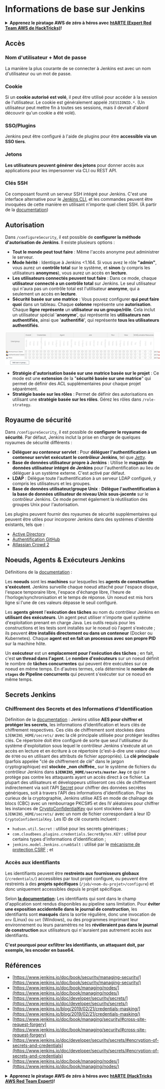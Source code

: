 # Informations de base sur Jenkins

<details>

<summary><strong>Apprenez le piratage AWS de zéro à héros avec</strong> <a href="https://training.hacktricks.xyz/courses/arte"><strong>htARTE (Expert Red Team AWS de HackTricks)</strong></a><strong>!</strong></summary>

Autres façons de soutenir HackTricks :

* Si vous souhaitez voir votre **entreprise annoncée dans HackTricks** ou **télécharger HackTricks en PDF**, consultez les [**PLANS D'ABONNEMENT**](https://github.com/sponsors/carlospolop) !
* Obtenez le [**swag officiel PEASS & HackTricks**](https://peass.creator-spring.com)
* Découvrez [**La famille PEASS**](https://opensea.io/collection/the-peass-family), notre collection exclusive de [**NFT**](https://opensea.io/collection/the-peass-family)
* **Rejoignez le** 💬 [**groupe Discord**](https://discord.gg/hRep4RUj7f) ou le [**groupe Telegram**](https://t.me/peass) ou **suivez-nous** sur **Twitter** 🐦 [**@hacktricks\_live**](https://twitter.com/hacktricks\_live)**.**
* **Partagez vos astuces de piratage en soumettant des PR aux** [**HackTricks**](https://github.com/carlospolop/hacktricks) et [**HackTricks Cloud**](https://github.com/carlospolop/hacktricks-cloud) dépôts GitHub.

</details>

## Accès

### Nom d'utilisateur + Mot de passe

La manière la plus courante de se connecter à Jenkins est avec un nom d'utilisateur ou un mot de passe.

### Cookie

Si un **cookie autorisé est volé**, il peut être utilisé pour accéder à la session de l'utilisateur. Le cookie est généralement appelé `JSESSIONID.*`. (Un utilisateur peut mettre fin à toutes ses sessions, mais il devrait d'abord découvrir qu'un cookie a été volé).

### SSO/Plugins

Jenkins peut être configuré à l'aide de plugins pour être **accessible via un SSO tiers**.

### Jetons

**Les utilisateurs peuvent générer des jetons** pour donner accès aux applications pour les impersonner via CLI ou REST API.

### Clés SSH

Ce composant fournit un serveur SSH intégré pour Jenkins. C'est une interface alternative pour le [Jenkins CLI](https://www.jenkins.io/doc/book/managing/cli/), et les commandes peuvent être invoquées de cette manière en utilisant n'importe quel client SSH. (À partir de la [documentation](https://plugins.jenkins.io/sshd/))

## Autorisation

Dans `/configureSecurity`, il est possible de **configurer la méthode d'autorisation de Jenkins**. Il existe plusieurs options :

* **Tout le monde peut tout faire** : Même l'accès anonyme peut administrer le serveur.
* **Mode hérité** : Identique à Jenkins <1.164. Si vous avez le rôle **"admin"**, vous aurez un **contrôle total** sur le système, et **sinon** (y compris les utilisateurs **anonymes**), vous aurez un accès en **lecture**.
* **Les utilisateurs connectés peuvent tout faire** : Dans ce mode, chaque **utilisateur connecté a un contrôle total** sur Jenkins. Le seul utilisateur qui n'aura pas un contrôle total est l'utilisateur **anonyme**, qui a seulement un accès en **lecture**.
* **Sécurité basée sur une matrice** : Vous pouvez configurer **qui peut faire quoi** dans un tableau. Chaque **colonne** représente une **autorisation**. Chaque **ligne** **représente** un **utilisateur ou un groupe/rôle**. Cela inclut un utilisateur spécial '**anonyme**', qui représente les **utilisateurs non authentifiés**, ainsi que '**authentifié**', qui représente **tous les utilisateurs authentifiés**.

![](<../../.gitbook/assets/image (149).png>)

* **Stratégie d'autorisation basée sur une matrice basée sur le projet** : Ce mode est une **extension** de la "**sécurité basée sur une matrice**" qui permet de définir des ACL supplémentaires pour chaque projet séparément.
* **Stratégie basée sur les rôles** : Permet de définir des autorisations en utilisant une **stratégie basée sur les rôles**. Gérez les rôles dans `/role-strategy`.

## **Royaume de sécurité**

Dans `/configureSecurity`, il est possible de **configurer le royaume de sécurité**. Par défaut, Jenkins inclut la prise en charge de quelques royaumes de sécurité différents :

* **Déléguer au conteneur servlet** : Pour **déléguer l'authentification à un conteneur servlet exécutant le contrôleur Jenkins**, tel que [Jetty](https://www.eclipse.org/jetty/).
* **Base de données utilisateur propre à Jenkins** : Utilise le **magasin de données utilisateur intégré de Jenkins** pour l'authentification au lieu de déléguer à un système externe. C'est activé par défaut.
* **LDAP** : Délègue toute l'authentification à un serveur LDAP configuré, y compris les utilisateurs et les groupes.
* **Base de données utilisateur/groupe Unix** : **Délègue l'authentification à la base de données utilisateur de niveau Unix sous-jacente** sur le contrôleur Jenkins. Ce mode permet également la réutilisation des groupes Unix pour l'autorisation.

Les plugins peuvent fournir des royaumes de sécurité supplémentaires qui peuvent être utiles pour incorporer Jenkins dans des systèmes d'identité existants, tels que :

* [Active Directory](https://plugins.jenkins.io/active-directory)
* [Authentification GitHub](https://plugins.jenkins.io/github-oauth)
* [Atlassian Crowd 2](https://plugins.jenkins.io/crowd2)

## Noeuds, Agents & Exécuteurs Jenkins

Définitions de la [documentation](https://www.jenkins.io/doc/book/managing/nodes/) :

Les **noeuds** sont les **machines** sur lesquelles les **agents de construction s'exécutent**. Jenkins surveille chaque noeud attaché pour l'espace disque, l'espace temporaire libre, l'espace d'échange libre, l'heure de l'horloge/synchronisation et le temps de réponse. Un noeud est mis hors ligne si l'une de ces valeurs dépasse le seuil configuré.

Les **agents** **gèrent** l'**exécution des tâches** au nom du contrôleur Jenkins en **utilisant des exécuteurs**. Un agent peut utiliser n'importe quel système d'exploitation prenant en charge Java. Les outils requis pour les constructions et les tests sont installés sur le noeud où l'agent s'exécute ; ils peuvent **être installés directement ou dans un conteneur** (Docker ou Kubernetes). Chaque **agent est en fait un processus avec son propre PID** sur la machine hôte.

Un **exécuteur** est un **emplacement pour l'exécution des tâches** ; en fait, c'est **un thread dans l'agent**. Le **nombre d'exécuteurs** sur un noeud définit le nombre de **tâches concurrentes** qui peuvent être exécutées sur ce noeud en même temps. En d'autres termes, cela détermine le **nombre de `stages` de Pipeline concurrents** qui peuvent s'exécuter sur ce noeud en même temps.

## Secrets Jenkins

### Chiffrement des Secrets et des Informations d'Identification

Définition de la [documentation](https://www.jenkins.io/doc/developer/security/secrets/#encryption-of-secrets-and-credentials) : Jenkins utilise **AES pour chiffrer et protéger les secrets**, les informations d'identification et leurs clés de chiffrement respectives. Ces clés de chiffrement sont stockées dans `$JENKINS_HOME/secrets/` avec la clé principale utilisée pour protéger lesdites clés. Ce répertoire doit être configuré de sorte que seul l'utilisateur du système d'exploitation sous lequel le contrôleur Jenkins s'exécute ait un accès en lecture et en écriture à ce répertoire (c'est-à-dire une valeur `chmod` de `0700` ou en utilisant des attributs de fichier appropriés). La **clé principale** (parfois appelée "clé de chiffrement de clé" dans le jargon cryptographique) est **stockée \_non chiffrée**\_ sur le système de fichiers du contrôleur Jenkins dans **`$JENKINS_HOME/secrets/master.key`** ce qui ne protège pas contre les attaquants ayant un accès direct à ce fichier. La plupart des utilisateurs et développeurs utiliseront ces clés de chiffrement indirectement via soit l'API [Secret](https://javadoc.jenkins.io/byShortName/Secret) pour chiffrer des données secrètes génériques, soit à travers l'API des informations d'identification. Pour les curieux de la cryptographie, Jenkins utilise AES en mode de chaînage de blocs (CBC) avec un rembourrage PKCS#5 et des IV aléatoires pour chiffrer les instances de [CryptoConfidentialKey](https://javadoc.jenkins.io/byShortName/CryptoConfidentialKey) qui sont stockées dans `$JENKINS_HOME/secrets/` avec un nom de fichier correspondant à leur ID `CryptoConfidentialKey`. Les ID de clé courants incluent :

* `hudson.util.Secret` : utilisé pour les secrets génériques ;
* `com.cloudbees.plugins.credentials.SecretBytes.KEY` : utilisé pour certains types d'informations d'identification ;
* `jenkins.model.Jenkins.crumbSalt` : utilisé par le [mécanisme de protection CSRF](https://www.jenkins.io/doc/book/managing/security/#cross-site-request-forgery) ; et
### Accès aux identifiants

Les identifiants peuvent être **restreints aux fournisseurs globaux** (`/credentials/`) accessibles par tout projet configuré, ou peuvent être restreints à des **projets spécifiques** (`/job/<nom-du-projet>/configure`) et donc uniquement accessibles depuis le projet spécifique.

Selon [**la documentation**](https://www.jenkins.io/blog/2019/02/21/credentials-masking/): Les identifiants qui sont dans le champ d'application sont rendus disponibles au pipeline sans limitation. Pour **éviter une exposition accidentelle dans le journal de construction**, les identifiants sont **masqués** dans la sortie régulière, donc une invocation de `env` (Linux) ou `set` (Windows), ou des programmes imprimant leur environnement ou leurs paramètres ne les **révéleraient pas dans le journal de construction** aux utilisateurs qui n'auraient pas autrement accès aux identifiants.

**C'est pourquoi pour exfiltrer les identifiants, un attaquant doit, par exemple, les encoder en base64.**

## Références

* [https://www.jenkins.io/doc/book/security/managing-security/](https://www.jenkins.io/doc/book/security/managing-security/)
* [https://www.jenkins.io/doc/book/managing/nodes/](https://www.jenkins.io/doc/book/managing/nodes/)
* [https://www.jenkins.io/doc/developer/security/secrets/](https://www.jenkins.io/doc/developer/security/secrets/)
* [https://www.jenkins.io/blog/2019/02/21/credentials-masking/](https://www.jenkins.io/blog/2019/02/21/credentials-masking/)
* [https://www.jenkins.io/doc/book/managing/security/#cross-site-request-forgery](https://www.jenkins.io/doc/book/managing/security/#cross-site-request-forgery)
* [https://www.jenkins.io/doc/developer/security/secrets/#encryption-of-secrets-and-credentials](https://www.jenkins.io/doc/developer/security/secrets/#encryption-of-secrets-and-credentials)
* [https://www.jenkins.io/doc/book/managing/nodes/](https://www.jenkins.io/doc/book/managing/nodes/)

<details>

<summary><strong>Apprenez le piratage AWS de zéro à héros avec</strong> <a href="https://training.hacktricks.xyz/courses/arte"><strong>htARTE (HackTricks AWS Red Team Expert)</strong></a><strong>!</strong></summary>

Autres façons de soutenir HackTricks:

* Si vous souhaitez voir votre **entreprise annoncée dans HackTricks** ou **télécharger HackTricks en PDF**, consultez les [**PLANS D'ABONNEMENT**](https://github.com/sponsors/carlospolop)!
* Obtenez le [**swag officiel PEASS & HackTricks**](https://peass.creator-spring.com)
* Découvrez [**La Famille PEASS**](https://opensea.io/collection/the-peass-family), notre collection exclusive de [**NFTs**](https://opensea.io/collection/the-peass-family)
* **Rejoignez le** 💬 [**groupe Discord**](https://discord.gg/hRep4RUj7f) ou le [**groupe Telegram**](https://t.me/peass) ou **suivez-nous** sur **Twitter** 🐦 [**@hacktricks\_live**](https://twitter.com/hacktricks\_live)**.**
* **Partagez vos astuces de piratage en soumettant des PR aux** [**HackTricks**](https://github.com/carlospolop/hacktricks) et [**HackTricks Cloud**](https://github.com/carlospolop/hacktricks-cloud) github repos.

</details>
